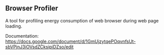 ## Browser Profiler

A tool for profiling energy consumption of web browser during web page loading.

Documentation: https://docs.google.com/document/d/1GmUjzytqePOqvnfsUt-sbVPjnJ3iOVsdZCksipiDZso/edit
